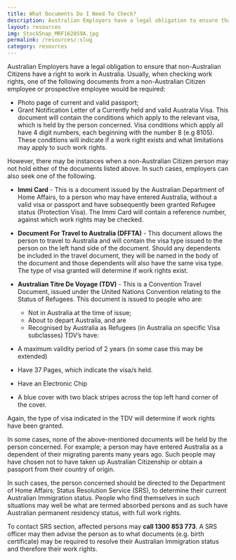 ```yaml
---
title: What Documents Do I Need To Check?
description: Australian Employers have a legal obligation to ensure that non-Australian Citizens have a right to work in Australia.  Usually, when checking work rights, one of the following documents from a non-Australian Citizen employee or prospective employee would be required.
layout: resources
img: StockSnap_MRF1628S9A.jpg
permalink: /resources/:slug
category: resources
---
```


Australian Employers have a legal obligation to ensure that non-Australian Citizens have a right to work in Australia.  Usually, when checking work rights, one of the following documents from a non-Australian Citizen employee or prospective employee would be required:

+ Photo page of current and valid passport;
+ Grant Notification Letter of a Currently held and valid Australia Visa.  This document will contain the conditions which apply to the relevant visa, which is held by the person concerned.  Visa conditions which apply all have 4 digit numbers, each beginning with the number 8 (e.g 8105).  These conditions will indicate if a work right exists and what limitations may apply to such work rights. 

However, there may be instances when a non-Australian Citizen person may not hold either of the documents listed above.  In such cases, employers can also seek one of the following.

+ **Immi Card** - This is a document issued by the Australian Department of Home Affairs, to a person who may have entered Australia, without a valid visa or passport and have subsequently been granted Refugee status (Protection Visa).  The Immi Card will contain a reference number, against which work rights may be checked.  
+ **Document For Travel to Australia (DFFTA)** - This document allows the person to travel to Australia and will contain the visa type issued to the person on the left hand side of the document.  Should any dependents be included in the travel document, they will be named in the body of the document and those dependents will also have the same visa type.  The type of visa granted will determine if work rights exist.
+ **Australian Titre De Voyage (TDV)** - This is a Convention Travel Document, issued under the United Nations Convention relating to the Status of Refugees.  This document is issued to people who are:
    * Not in Australia at the time of issue;
    * About to depart Australia, and are
    * Recognised by Australia as Refugees (in Australia on specific Visa subclasses)
TDV’s have:

+ A maximum validity period of 2 years (in some case this may be extended)
+ Have 37 Pages, which indicate the visa/s held.
+ Have an Electronic Chip
+ A blue cover with two black stripes across the top left hand corner of the cover.

Again, the type of visa indicated in the TDV will determine if work rights have been granted.

In some cases, none of the above-mentioned documents will be held by the person concerned.  For example; a person may have entered Australia as a dependent of their migrating parents many years ago.  Such people may have chosen not to have taken up Australian Citizenship or obtain a passport from their country of origin.

In such cases, the person concerned should be directed to the Department of Home Affairs; Status Resolution Service (SRS), to determine their current Australian Immigration status.  People who find themselves in such situations may well be what are termed absorbed persons and as such have Australian permanent residency status, with full work rights.

To contact SRS section, affected persons may **call 1300 853 773**.  A SRS officer may then advise the person as to what documents (e.g. birth certificate) may be required to resolve their Australian Immigration status and therefore their work rights.
